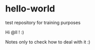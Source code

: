 # hello-world
test repository for training purposes


Hi @ll ! :)

Notes only to check how to deal with it :)
